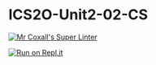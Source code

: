 # ICS2O-Unit2-02-CS

[![Mr Coxall's Super Linter](https://github.com/Youngwook-Go/ICS20-Unit2-02-CS/workflows/Mr%20Coxall's%20Super%20Linter/badge.svg)](https://github.com/Youngwook-Go/ICS20-Unit2-02-CS/actions/)

[![Run on Repl.it](https://repl.it/badge/github/Youngwook-Go/ICS20-Unit2-02-CS)](https://repl.it/github/Youngwook-Go/ICS20-Unit2-02-CS)
